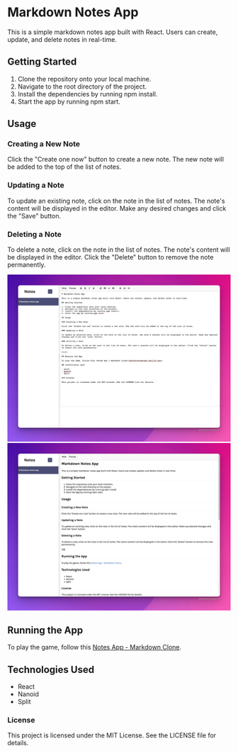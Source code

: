 # Markdown Notes App

This is a simple markdown notes app built with React. Users can create, update, and delete notes in real-time.

## Getting Started

1. Clone the repository onto your local machine.
2. Navigate to the root directory of the project.
3. Install the dependencies by running npm install.
4. Start the app by running npm start.

## Usage

### Creating a New Note

Click the "Create one now" button to create a new note. The new note will be added to the top of the list of notes.

### Updating a Note

To update an existing note, click on the note in the list of notes. The note's content will be displayed in the editor. Make any desired changes and click the "Save" button.

### Deleting a Note

To delete a note, click on the note in the list of notes. The note's content will be displayed in the editor. Click the "Delete" button to remove the note permanently.

![DEMO - "Write" MODE](./demo/demo01.png)
![DEMO - "Preview" MODE](./demo/demo02.png)

## Running the App

To play the game, follow this [Notes App - Markdown Clone](https://hathon-notes-app.netlify.app).

## Technologies Used

- React
- Nanoid
- Split

### License

This project is licensed under the MIT License. See the LICENSE file for details.
